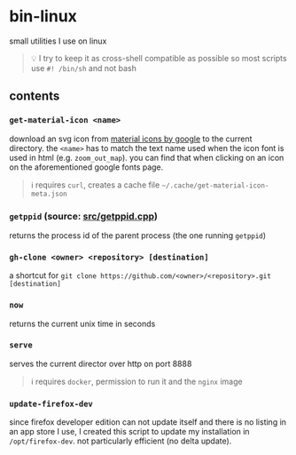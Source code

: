 # bin-linux
small utilities I use on linux

> 💡 I try to keep it as cross-shell compatible as possible so most scripts use `#! /bin/sh` and not bash

## contents

### `get-material-icon <name>`
download an svg icon from [material icons by google](https://fonts.google.com/icons?icon.set=Material+Icons) to the current directory.
the `<name>` has to match the text name used when the icon font is used in html (e.g. `zoom_out_map`). you can find that when clicking
on an icon on the aforementioned google fonts page.

> ℹ️ requires `curl`, creates a cache file `~/.cache/get-material-icon-meta.json`

### `getppid` (source: [src/getppid.cpp](src/getppid.cpp))
returns the process id of the parent process (the one running `getppid`)

### `gh-clone <owner> <repository> [destination]`
a shortcut for `git clone https://github.com/<owner>/<repository>.git [destination]`

### `now`
returns the current unix time in seconds

### `serve`
serves the current director over http on port 8888

> ℹ️ requires `docker`, permission to run it and the `nginx` image

### `update-firefox-dev`
since firefox developer edition can not update itself and there is no listing in an app store I use,
I created this script to update my installation in `/opt/firefox-dev`. not particularly efficient
(no delta update).
